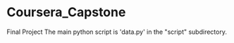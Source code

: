# Coursera_Capstone
Final Project
The main python script is 'data.py' in the "script" subdirectory.
